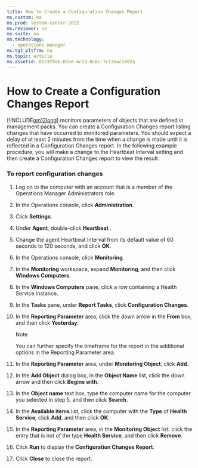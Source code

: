 ```yaml
---
title: How to Create a Configuration Changes Report
ms.custom: na
ms.prod: system-center-2012
ms.reviewer: na
ms.suite: na
ms.technology: 
  - operations-manager
ms.tgt_pltfrm: na
ms.topic: article
ms.assetid: 8133f0ab-07ee-4c23-8c8c-7c13eac1492a
---
```

# How to Create a Configuration Changes Report
[!INCLUDE[om12long](Token/om12long_md.md)] monitors parameters of objects that are defined in management packs. You can create a Configuration Changes report listing changes that have occurred to monitored parameters. You should expect a delay of at least 2 minutes from the time when a change is made until it is reflected in a Configuration Changes report. In the following example procedure, you will make a change to the Heartbeat Interval setting and then create a Configuration Changes report to view the result.

### To report configuration changes

1.  Log on to the computer with an account that is a member of the Operations Manager Administrators role.

2.  In the Operations console, click **Administration**.

3.  Click **Settings**.

4.  Under **Agent**, double\-click **Heartbeat** .

5.  Change the agent Heartbeat Interval from its default value of 60 seconds to 120 seconds, and click **OK**.

6.  In the Operations console, click **Monitoring**.

7.  In the **Monitoring** workspace, expand **Monitoring**, and then click **Windows Computers**.

8.  In the **Windows Computers** pane, click a row containing a Health Service instance.

9. In the **Tasks** pane, under **Report Tasks**, click **Configuration Changes**.

10. In the **Reporting Parameter** area, click the down arrow in the **From** box, and then click **Yesterday**.

    > [!NOTE]
    > You can further specify the timeframe for the report in the additional options in the Reporting Parameter area.

11. In the **Reporting Parameter** area, under **Monitoring Object**, click **Add**.

12. In the **Add Object** dialog box, in the **Object Name** list, click the down arrow and then click **Begins with**.

13. In the **Object name** text box, type the computer name for the computer you selected in step 5, and then click **Search**.

14. In the **Available items** list, click the computer with the **Type** of **Health Service**, click **Add**, and then click **OK**.

15. In the **Reporting Parameter** area, in the **Monitoring Object** list, click the entry that is not of the type **Health Service**, and then click **Remove**.

16. Click **Run** to display the **Configuration Changes Report**.

17. Click **Close** to close the report.


